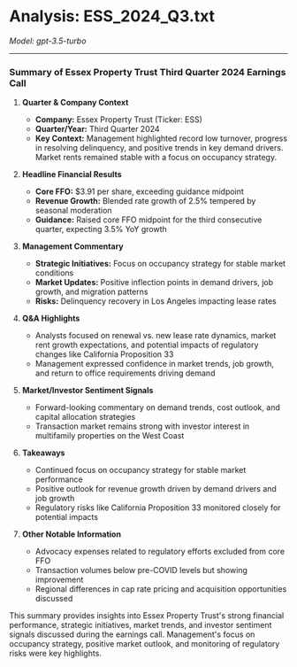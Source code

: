 # Analysis: ESS_2024_Q3.txt

*Model: gpt-3.5-turbo*

---

### Summary of Essex Property Trust Third Quarter 2024 Earnings Call

1. **Quarter & Company Context**
   - **Company:** Essex Property Trust (Ticker: ESS)
   - **Quarter/Year:** Third Quarter 2024
   - **Key Context:** Management highlighted record low turnover, progress in resolving delinquency, and positive trends in key demand drivers. Market rents remained stable with a focus on occupancy strategy.

2. **Headline Financial Results**
   - **Core FFO:** $3.91 per share, exceeding guidance midpoint
   - **Revenue Growth:** Blended rate growth of 2.5% tempered by seasonal moderation
   - **Guidance:** Raised core FFO midpoint for the third consecutive quarter, expecting 3.5% YoY growth

3. **Management Commentary**
   - **Strategic Initiatives:** Focus on occupancy strategy for stable market conditions
   - **Market Updates:** Positive inflection points in demand drivers, job growth, and migration patterns
   - **Risks:** Delinquency recovery in Los Angeles impacting lease rates

4. **Q&A Highlights**
   - Analysts focused on renewal vs. new lease rate dynamics, market rent growth expectations, and potential impacts of regulatory changes like California Proposition 33
   - Management expressed confidence in market trends, job growth, and return to office requirements driving demand

5. **Market/Investor Sentiment Signals**
   - Forward-looking commentary on demand trends, cost outlook, and capital allocation strategies
   - Transaction market remains strong with investor interest in multifamily properties on the West Coast

6. **Takeaways**
   - Continued focus on occupancy strategy for stable market performance
   - Positive outlook for revenue growth driven by demand drivers and job growth
   - Regulatory risks like California Proposition 33 monitored closely for potential impacts

7. **Other Notable Information**
   - Advocacy expenses related to regulatory efforts excluded from core FFO
   - Transaction volumes below pre-COVID levels but showing improvement
   - Regional differences in cap rate pricing and acquisition opportunities discussed

This summary provides insights into Essex Property Trust's strong financial performance, strategic initiatives, market trends, and investor sentiment signals discussed during the earnings call. Management's focus on occupancy strategy, positive market outlook, and monitoring of regulatory risks were key highlights.
